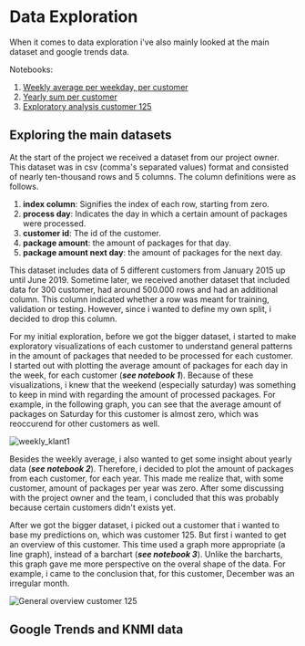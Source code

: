 <h1>Data Exploration</h1>

When it comes to data exploration i've also mainly looked at the main dataset and google trends data. 

Notebooks:
1. [Weekly average per weekday, per customer](https://github.com/Rikku77/datascience/blob/master/notebooks/exploratory_visuals/gem_pakketten_per_klant_per_weekdag.ipynb)
2. [Yearly sum per customer](https://github.com/Rikku77/datascience/blob/master/notebooks/exploratory_visuals/per_klant_samen_aantal_pakketten_per_jaar.ipynb)
3. [Exploratory analysis customer 125](https://github.com/Rikku77/datascience/blob/master/notebooks/exploratory_visuals/klant125.ipynb)

<h2>Exploring the main datasets</h2>

At the start of the project we received a dataset from our project owner. This dataset was in csv (comma's separated values) format and consisted of nearly ten-thousand rows and 5 columns. The column definitions were as follows.

1. **index column**: Signifies the index of each row, starting from zero.
2. **process day**: Indicates the day in which a certain amount of packages were processed.
3. **customer id**: The id of the customer.
4. **package amount**: the amount of packages for that day.
5. **package amount next day**: the amount of packages for the next day.
 
This dataset includes data of 5 different customers from January 2015 up until June 2019. Sometime later, we received another dataset that included data for 300 customer, had around 500.000 rows and had an additional column. This column indicated whether a row was meant for training, validation or testing. However, since i wanted to define my own split, i decided to drop this column. 

For my initial exploration, before we got the bigger dataset, i started to make exploratory visualizations of each customer to understand general patterns in the amount of packages that needed to be processed for each customer. I started out with plotting the average amount of packages for each day in the week, for each customer (***see notebook 1***). Because of these visualizations, i knew that the weekend (especially saturday) was something to keep in mind with regarding the amount of processed packages. For example, in the following graph, you can see that the average amount of packages on Saturday for this customer is almost zero, which was reoccurend for other customers as well. 

![weekly_klant1](https://github.com/Rikku77/datascience/blob/master/portfolio/data_preprocessing/images/gem_wekelijks_klant1.png)

Besides the weekly average, i also wanted to get some insight about yearly data (***see notebook 2***). Therefore, i decided to plot the amount of packages from each customer, for each year. This made me realize that, with some customer, amount of packages per year was zero. After some discussing with the project owner and the team, i concluded that this was probably because certain customers didn't exists yet.

After we got the bigger dataset, i picked out a customer that i wanted to base my predictions on, which was customer 125. But first i wanted to get an overview of this customer. This time used a graph more appropriate (a line graph), instead of a barchart (***see notebook 3***). Unlike the barcharts, this graph gave me more perspective on the overal shape of the data. For example, i came to the conclusion that, for this customer, December was an irregular month.

![General overview customer 125](https://github.com/Rikku77/datascience/blob/master/portfolio/data_preprocessing/images/overview_125.png)

<h2>Google Trends and KNMI data</h2>



